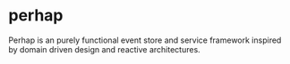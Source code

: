 # perhap
Perhap is an purely functional event store and service framework inspired by domain driven design and reactive architectures.
